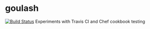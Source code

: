 goulash
=======

[![Build
Status](https://travis-ci.org/micgo/goulash.png)](https://travis-ci.org/micgo/goulash)
Experiments with Travis CI and Chef cookbook testing
